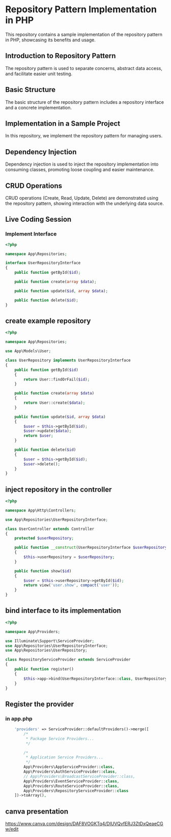 # Repository Pattern Implementation in PHP

This repository contains a sample implementation of the repository pattern in PHP, showcasing its benefits and usage.

## Introduction to Repository Pattern

The repository pattern is used to separate concerns, abstract data access, and facilitate easier unit testing.

## Basic Structure

The basic structure of the repository pattern includes a repository interface and a concrete implementation.

## Implementation in a Sample Project

In this repository, we implement the repository pattern for managing users.

## Dependency Injection

Dependency injection is used to inject the repository implementation into consuming classes, promoting loose coupling and easier maintenance.

## CRUD Operations

CRUD operations (Create, Read, Update, Delete) are demonstrated using the repository pattern, showing interaction with the underlying data source.

## Live Coding Session

### Implement Interface

```php
<?php

namespace App\Repositories;

interface UserRepositoryInterface
{
    public function getById($id);

    public function create(array $data);

    public function update($id, array $data);

    public function delete($id);
}
```

## create example repository

```php
<?php

namespace App\Repositories;

use App\Models\User;

class UserRepository implements UserRepositoryInterface
{
    public function getById($id)
    {
        return User::findOrFail($id);
    }

    public function create(array $data)
    {
        return User::create($data);
    }

    public function update($id, array $data)
    {
        $user = $this->getById($id);
        $user->update($data);
        return $user;
    }

    public function delete($id)
    {
        $user = $this->getById($id);
        $user->delete();
    }
}
```

## inject repository in the controller

```php
<?php

namespace App\Http\Controllers;

use App\Repositories\UserRepositoryInterface;

class UserController extends Controller
{
    protected $userRepository;

    public function __construct(UserRepositoryInterface $userRepository)
    {
        $this->userRepository = $userRepository;
    }

    public function show($id)
    {
        $user = $this->userRepository->getById($id);
        return view('user.show', compact('user'));
    }
}
```

## bind interface to its implementation

```php
<?php

namespace App\Providers;

use Illuminate\Support\ServiceProvider;
use App\Repositories\UserRepositoryInterface;
use App\Repositories\UserRepository;

class RepositoryServiceProvider extends ServiceProvider
{
    public function register()
    {
        $this->app->bind(UserRepositoryInterface::class, UserRepository::class);
    }
}
```

## Register the provider

### in app.php

```php
    'providers' => ServiceProvider::defaultProviders()->merge([
        /*
         * Package Service Providers...
         */

        /*
         * Application Service Providers...
         */
        App\Providers\AppServiceProvider::class,
        App\Providers\AuthServiceProvider::class,
        // App\Providers\BroadcastServiceProvider::class,
        App\Providers\EventServiceProvider::class,
        App\Providers\RouteServiceProvider::class,
        App\Providers\RepositoryServiceProvider::class
    ])->toArray(),
```

## canva presentation

https://www.canva.com/design/DAF8VOGKTq4/DlUVQvfERJ3ZtDxQeaeCGw/edit
